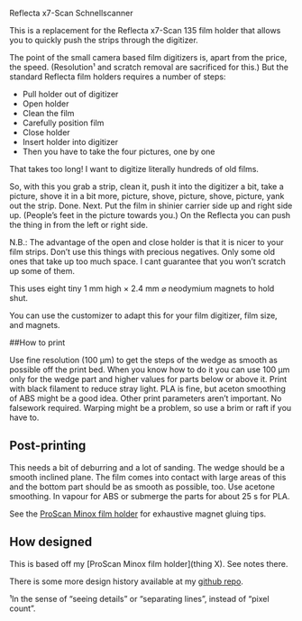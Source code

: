 Reflecta x7-Scan Schnellscanner

This is a replacement for the Reflecta x7-Scan 135 film holder that allows you to quickly push the strips through the digitizer.

The point of the small camera based film digitizers is, apart from the price, the speed. (Resolution¹ and scratch removal are sacrificed for this.) But the standard Reflecta film holders requires a number of steps:

* Pull holder out of digitizer
* Open holder
* Clean the film
* Carefully position film
* Close holder
* Insert holder into digitizer
* Then you have to take the four pictures, one by one

That takes too long! I want to digitize literally hundreds of old films.

So, with this you grab a strip, clean it, push it into the digitizer a bit, take a picture, shove it in a bit more, picture, shove, picture, shove, picture, yank out the strip. Done. Next.
Put the film in shinier carrier side up and right side up. (People’s feet in the picture towards you.) On the Reflecta you can push the thing in from the left or right side.

N.B.: The advantage of the open and close holder is that it is nicer to your film strips. Don’t use this things with precious negatives. Only some old ones that take up too much space. I cant guarantee that you won’t scratch up some of them.

This uses eight tiny 1 mm high × 2.4 mm ⌀ neodymium magnets to hold shut.

You can use the customizer to adapt this for your film digitizer, film size, and magnets.


##How to print

Use fine resolution (100 µm) to get the steps of the wedge as smooth as possible off the print bed. When you know how to do it you can use 100 µm only for the wedge part and higher values for parts below or above it.
Print with black filament to reduce stray light. PLA is fine, but aceton smoothing of ABS might be a good idea. Other print parameters aren’t important. No falsework required. Warping might be a problem, so use a brim or raft if you have to.


## Post-printing

This needs a bit of deburring and a lot of sanding. The wedge should be a smooth inclined plane. The film comes into contact with large areas of this and the bottom part should be as smooth as possible, too. Use acetone smoothing. In vapour for ABS or submerge the parts for about 25 s for PLA.


See the [ProScan Minox film holder]() for exhaustive magnet gluing tips.

## How designed

This is based off my [ProScan Minox film holder](thing X). See notes there.

There is some more design history available at my [github repo](https://github.com/ospalh/3d-printing/tree/develop/Reflectabeschleuninger).



¹In the sense of “seeing details” or “separating lines”, instead of  “pixel count”.
